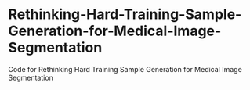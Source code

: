 # Rethinking-Hard-Training-Sample-Generation-for-Medical-Image-Segmentation
Code for Rethinking Hard Training Sample Generation for Medical Image Segmentation 
